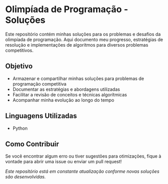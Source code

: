 # Olimpíada de Programação - Soluções

Este repositório contém minhas soluções para os problemas e desafios da olimpíada de programação. Aqui documento meu progresso, estratégias de resolução e implementações de algoritmos para diversos problemas competitivos.

## Objetivo
- Armazenar e compartilhar minhas soluções para problemas de programação competitiva
- Documentar as estratégias e abordagens utilizadas
- Facilitar a revisão de conceitos e técnicas algorítmicas
- Acompanhar minha evolução ao longo do tempo

## Linguagens Utilizadas

- Python

## Como Contribuir

Se você encontrar algum erro ou tiver sugestões para otimizações, fique à vontade para abrir uma issue ou enviar um pull request!

*Este repositório está em constante atualização conforme novas soluções são desenvolvidas.*
